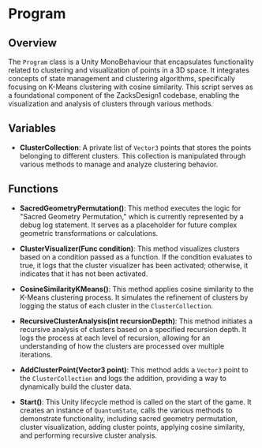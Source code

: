# Program

## Overview
The `Program` class is a Unity MonoBehaviour that encapsulates functionality related to clustering and visualization of points in a 3D space. It integrates concepts of state management and clustering algorithms, specifically focusing on K-Means clustering with cosine similarity. This script serves as a foundational component of the ZacksDesign1 codebase, enabling the visualization and analysis of clusters through various methods.

## Variables
- **ClusterCollection**: A private list of `Vector3` points that stores the points belonging to different clusters. This collection is manipulated through various methods to manage and analyze clustering behavior.

## Functions
- **SacredGeometryPermutation()**: This method executes the logic for "Sacred Geometry Permutation," which is currently represented by a debug log statement. It serves as a placeholder for future complex geometric transformations or calculations.

- **ClusterVisualizer(Func<bool> condition)**: This method visualizes clusters based on a condition passed as a function. If the condition evaluates to true, it logs that the cluster visualizer has been activated; otherwise, it indicates that it has not been activated.

- **CosineSimilarityKMeans()**: This method applies cosine similarity to the K-Means clustering process. It simulates the refinement of clusters by logging the status of each cluster in the `ClusterCollection`.

- **RecursiveClusterAnalysis(int recursionDepth)**: This method initiates a recursive analysis of clusters based on a specified recursion depth. It logs the process at each level of recursion, allowing for an understanding of how the clusters are processed over multiple iterations.

- **AddClusterPoint(Vector3 point)**: This method adds a `Vector3` point to the `ClusterCollection` and logs the addition, providing a way to dynamically build the cluster data.

- **Start()**: This Unity lifecycle method is called on the start of the game. It creates an instance of `QuantumState`, calls the various methods to demonstrate functionality, including sacred geometry permutation, cluster visualization, adding cluster points, applying cosine similarity, and performing recursive cluster analysis.